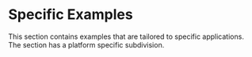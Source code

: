# Specific Examples
This section contains examples that are tailored to specific applications. The section has a platform specific subdivision.
